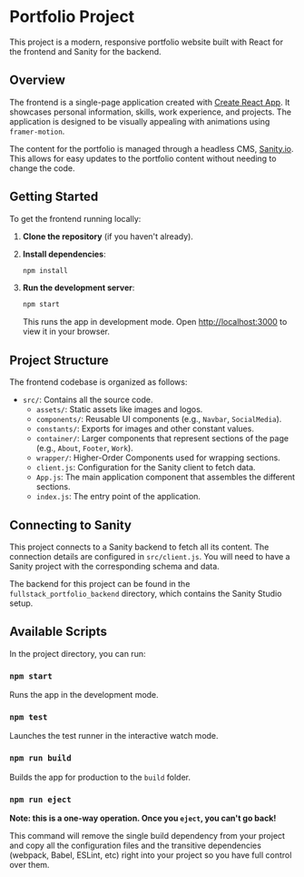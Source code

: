 # Portfolio Project

This project is a modern, responsive portfolio website built with React for the frontend and Sanity for the backend.

## Overview

The frontend is a single-page application created with [Create React App](https://github.com/facebook/create-react-app). It showcases personal information, skills, work experience, and projects. The application is designed to be visually appealing with animations using `framer-motion`.

The content for the portfolio is managed through a headless CMS, [Sanity.io](https://www.sanity.io/). This allows for easy updates to the portfolio content without needing to change the code.

## Getting Started

To get the frontend running locally:

1.  **Clone the repository** (if you haven't already).
2.  **Install dependencies**:

    ```bash
    npm install
    ```

3.  **Run the development server**:

    ```bash
    npm start
    ```

    This runs the app in development mode. Open [http://localhost:3000](http://localhost:3000) to view it in your browser.

## Project Structure

The frontend codebase is organized as follows:

- `src/`: Contains all the source code.
  - `assets/`: Static assets like images and logos.
  - `components/`: Reusable UI components (e.g., `Navbar`, `SocialMedia`).
  - `constants/`: Exports for images and other constant values.
  - `container/`: Larger components that represent sections of the page (e.g., `About`, `Footer`, `Work`).
  - `wrapper/`: Higher-Order Components used for wrapping sections.
  - `client.js`: Configuration for the Sanity client to fetch data.
  - `App.js`: The main application component that assembles the different sections.
  - `index.js`: The entry point of the application.

## Connecting to Sanity

This project connects to a Sanity backend to fetch all its content. The connection details are configured in `src/client.js`. You will need to have a Sanity project with the corresponding schema and data.

The backend for this project can be found in the `fullstack_portfolio_backend` directory, which contains the Sanity Studio setup.

## Available Scripts

In the project directory, you can run:

### `npm start`

Runs the app in the development mode.

### `npm test`

Launches the test runner in the interactive watch mode.

### `npm run build`

Builds the app for production to the `build` folder.

### `npm run eject`

**Note: this is a one-way operation. Once you `eject`, you can't go back!**

This command will remove the single build dependency from your project and copy all the configuration files and the transitive dependencies (webpack, Babel, ESLint, etc) right into your project so you have full control over them.
